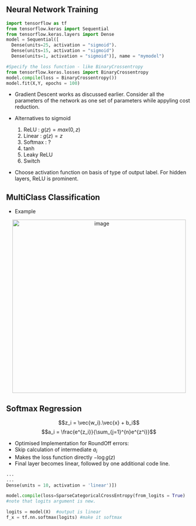 ## Neural Network Training
```python
import tensorflow as tf
from tensorflow.keras import Sequential
from tensorflow.keras.layers import Dense
model = Sequential([
  Dense(units=25, activation = "sigmoid").
  Dense(units=15, activation = "sigmoid")
  Dense(units=1, activation = "sigmoid")], name = "mymodel")

#Specify the loss function - like BinaryCrossentropy 
from tensorflow.keras.losses import BinaryCrossentropy
model.compile(loss = BinaryCrossentropy())
model.fit(X,Y, epochs = 100)
```
- Gradient Descent works as discussed earlier. Consider all the parameters of the network as one set of parameters while appyling cost reduction.
- Alternatives to sigmoid
   1. ReLU : $g(z) = max(0,z)$
   1. Linear : $g(z) = z$
   1. Softmax : ?
   1. tanh
   1. Leaky ReLU
   1. Switch

- Choose activation function on basis of type of output label. For hidden layers, ReLU is prominent.
## MultiClass Classification
- Example  
<p align = "center">
<img width="471" alt="image" src="https://github.com/atul2602/Advanced-Learning-Algorithms/assets/61497490/260fb64b-f388-4397-94fb-5c2621d62f30">
</p>

## Softmax Regression
$$z_i = \vec{w_i}.\vec{x} + b_i$$
$$a_i = \frac{e^{z_i}}{\sum_{j=1}^{n}e^{z^i}}$$

- Optimised Implementation for RoundOff errors: 
-   Skip calculation of intermediate $a_i$ 
-   Makes the loss function directly $-\log g\left(z \right)$
-   Final layer becomes linear, followed by one additional code line.
```python
...
...
Dense(units = 10, activation = 'linear')])

model.compile(loss=SparseCategoricalCrossEntropy(from_logits = True)
#note that logits argument is new.

logits = model(X)  #output is linear
f_x = tf.nn.softmax(logits) #make it softmax
```


